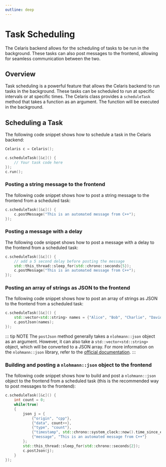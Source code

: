 ```yaml
---
outline: deep
---
```


# Task Scheduling

The Celaris backend allows for the scheduling of tasks to be run in the background. These tasks can also post messages to the frontend, allowing for seamless communication between the two.

## Overview

Task scheduling is a powerful feature that allows the Celaris backend to run tasks in the background. These tasks can be scheduled to run at specific intervals or at specific times. The Celaris class provides a `scheduleTask` method that takes a function as an argument. The function will be executed in the background.

## Scheduling a Task

The following code snippet shows how to schedule a task in the Celaris backend:

```cpp
Celaris c = Celaris();

c.scheduleTask([&c]() {
    // Your task code here
});
c.run();
```

### Posting a string message to the frontend

The following code snippet shows how to post a string message to the frontend from a scheduled task:

```cpp
c.scheduleTask([&c]() {
    c.postMessage("This is an automated message from C++"); 
});

```

### Posting a message with a delay

The following code snippet shows how to post a message with a delay to the frontend from a scheduled task:

```cpp
c.scheduleTask([&c]() {
    // add a 5 second delay before posting the message
    std::this_thread::sleep_for(std::chrono::seconds{5}); 
    c.postMessage("This is an automated message from C++"); 
});

```

### Posting an array of strings as JSON to the frontend

The following code snippet shows how to post an array of strings as JSON to the frontend from a scheduled task:

```cpp
c.scheduleTask([&c]() {
    std::vector<std::string> names = {"Alice", "Bob", "Charlie", "David", "Eve"};
    c.postJson(names); 
});
```
::: tip NOTE
The `postJson` method generally takes a `nlohmann::json` object as an argument. However, it can also take a `std::vector<std::string>` object, which will be converted to a JSON array.
For more information on the `nlohmann::json` library, refer to the [official documentation](https://json.nlohmann.me/).
:::

### Building and posting a `nlohmann::json` object to the frontend

The following code snippet shows how to build and post a `nlohmann::json` object to the frontend from a scheduled task (this is the recommended way to post messages to the frontend):

```cpp
c.scheduleTask([&c]() {
    int count = 0;
    while(true)
    {
        json j = {
            {"origin", "cpp"},
            {"data", count++},
            {"type", "count"},
            {"timestamp", std::chrono::system_clock::now().time_since_epoch().count()},
            {"message", "This is an automated message from C++"}
        };
        std::this_thread::sleep_for(std::chrono::seconds{2});
        c.postJson(j); 
    } 
});